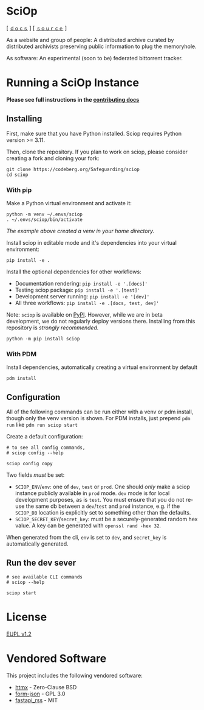 SciOp
=====

[ [`ｄｏｃｓ`](https://sciop.net/docs) ] [ [`ｓｏｕｒｃｅ`](https://codeberg.io/Safeguarding/sciop) ]

As a website and group of people: A distributed archive curated by distributed archivists
preserving public information to plug the memoryhole.

As software: An experimental (soon to be) federated bittorrent tracker.


# Running a SciOp Instance

**Please see full instructions in the [contributing docs](https://sciop.net/docs/develop/contributing/)**

## Installing

First, make sure that you have Python installed. Sciop requires Python version >= 3.11.

Then, clone the repository. If you plan to work on sciop, please consider creating a fork and cloning your fork:

```shell
git clone https://codeberg.org/Safeguarding/sciop
cd sciop
```

### With pip

Make a Python virtual environment and activate it:

    python -m venv ~/.envs/sciop
    . ~/.envs/sciop/bin/activate

*The example above created a venv in your home directory.* 

Install sciop in editable mode and it's dependencies into your virtual environment:

    pip install -e .

Install the optional dependencies for other workflows:
- Documentation rendering: `pip install -e '.[docs]'`
- Testing sciop package: `pip install -e '.[test]'`
- Development server running: `pip install -e '[dev]'`
- All three workflows: `pip install -e .[docs, test, dev]'`

Note:
`sciop` is available on [PyPI](https://pypi.org/project/sciop/).
However, while we are in beta development, we do not regularly deploy versions there. Installing from this repository is *strongly recommended.*

```shell
python -m pip install sciop
```

### With PDM

Install dependencies, automatically creating a virtual environment by default

    pdm install

## Configuration

All of the following commands can be run either with a venv or pdm install,
though only the venv version is shown. 
For PDM installs, just prepend `pdm run` like `pdm run sciop start` 

Create a default configuration:

```shell
# to see all config commands,
# sciop config --help

sciop config copy
```

Two fields *must* be set:
- `SCIOP_ENV`/`env`: one of `dev`, `test` or `prod`. 
  One should *only* make a sciop instance publicly available in `prod` mode.
  `dev` mode is for local development purposes, as is `test`.
  You must ensure that you do not re-use the same db between a `dev`/`test` and `prod`
  instance, e.g. if the `SCIOP_DB` location is explicitly set to something other than the defaults.
- `SCIOP_SECRET_KEY`/`secret_key`: must be a securely-generated random hex value.
  A key can be generated with `openssl rand -hex 32`.

When generated from the cli, `env` is set to `dev`, 
and `secret_key` is automatically generated.

## Run the dev sever

```shell
# see available CLI commands
# sciop --help

sciop start
```

# License
[EUPL v1.2](./LICENSE)

# Vendored Software

This project includes the following vendored software:

- [htmx](https://htmx.org/) - Zero-Clause BSD
- [form-json](https://github.com/xehrad/form-json/) - GPL 3.0
- [fastapi_rss](https://github.com/sbordeyne/fastapi_rss) - MIT
